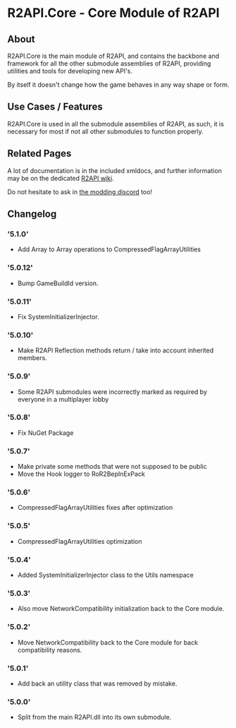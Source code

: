 # R2API.Core - Core Module of R2API

## About

R2API.Core is the main module of R2API, and contains the backbone and framework for all the other submodule assemblies of R2API, providing utilities and tools for developing new API's.

By itself it doesn't change how the game behaves in any way shape or form.

## Use Cases / Features

R2API.Core is used in all the submodule assemblies of R2API, as such, it is necessary for most if not all other submodules to function properly.

## Related Pages

A lot of documentation is in the included xmldocs, and further information may be on the dedicated [R2API wiki](https://github.com/risk-of-thunder/R2API/wiki).

Do not hesitate to ask in [the modding discord](https://discord.gg/5MbXZvd) too!

## Changelog

### '5.1.0'
* Add Array to Array operations to CompressedFlagArrayUtilities

### '5.0.12'

* Bump GameBuildId version.

### '5.0.11'

* Fix SystemInitializerInjector.

### '5.0.10'
* Make R2API Reflection methods return / take into account inherited members.

### '5.0.9'
* Some R2API submodules were incorrectly marked as required by everyone in a multiplayer lobby

### '5.0.8'
* Fix NuGet Package

### '5.0.7'
* Make private some methods that were not supposed to be public
* Move the Hook logger to RoR2BepInExPack

### '5.0.6'
* CompressedFlagArrayUtilities fixes after optimization

### '5.0.5'
* CompressedFlagArrayUtilities optimization

### '5.0.4'
* Added SystemInitializerInjector class to the Utils namespace

### '5.0.3'
* Also move NetworkCompatibility initialization back to the Core module.

### '5.0.2'
* Move NetworkCompatibility back to the Core module for back compatibility reasons.

### '5.0.1'
* Add back an utility class that was removed by mistake.

### '5.0.0'
* Split from the main R2API.dll into its own submodule.
